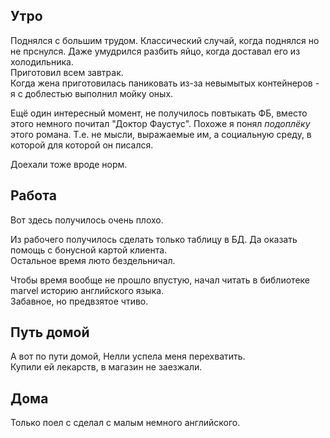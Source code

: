 ## Утро
Поднялся с большим трудом. Классический случай, когда поднялся но не прснулся. Даже умудрился разбить яйцо, когда доставал его из холодильника.  
Приготовил всем завтрак.  
Когда жена приготовилась паниковать из-за невымытых контейнеров - я с доблестью выполнил мойку оных.  

Ещё один интересный момент, не получилось повтыкать ФБ, вместо этого немного почитал "Доктор Фаустус". Похоже я понял *подоплёку* этого романа. Т.е. не мысли, выражаемые им, а социальную среду, в которой для которой он писался.

Доехали тоже вроде норм.
## Работа
Вот здесь получилось очень плохо.

Из рабочего получилось сделать только таблицу в БД. Да оказать помощь с бонусной картой клиента.  
Остальное время люто бездельничал.

Чтобы время вообще не прошло впустую, начал читать в библиотеке marvel историю английского языка.  
Забавное, но предвзятое чтиво.
## Путь домой
А вот по пути домой, Нелли успела меня перехватить.  
Купили ей лекарств, в магазин не заезжали.
## Дома
Только поел с сделал с малым немного английского.